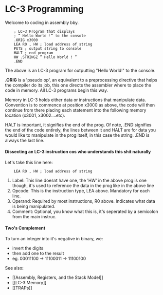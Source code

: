 # LC-3 Programming

Welcome to coding in assembly bby.

		; LC−3 Program that displays  
		; ” Hello World !” to the console  
		.ORIG x3000  
		LEA R0 , HW ; load address of string  
		PUTS ; output string to console  
		HALT ; end program  
		HW .STRINGZ ” Hello World ! ”  
		.END

The above is an LC-3 program for outputting "Hello World!" to the console.

**.ORIG** is a 'pseudo op', an equivalent to a preprocessing directive that helps the compiler do its job, this one directs the assembler where to place the code in memory. All LC-3 programs begin this way.

Memory in LC-3 holds either data or instructions that manipulate data. Convention is to commence at position x3000 as above, the code will then continue from there placing each statement into the following memory location (x3001, x3002....etc).

HALT is important, it signifies the end of the prog.
Of note, .END signifies the end of the code entirely, the lines between it and HALT are for data you would like to manipulate in the prog itself, in this case the string. .END is always the last line.

#### Dissecting an LC-3 instruction cos who understands this shit naturally

Let's take this line here:

		LEA R0 , HW ; load address of string
		
1. Label: This line doesnt have one, the 'HW' in the above prog is one though, it's used to reference the data in the prog like in the above line
2. Opcode: This is the instruction type, LEA above. Mandatory for each line.
3. Operand: Required by most instructions, R0 above. Indicates what data is being manipulated.
4. Comment: Optional, you know what this is, it's seperated by a semicolon from the main instruc.


#### Two's Complement

To turn an integer into it's negative in binary, we:
- invert the digits
- then add one to the result
- eg. 00011100 -> 11100011 -> 11100100


See also:
- [[Assembly, Registers, and the Stack Model]]
- [[LC-3 Memory]]
- [[TRAPs]]